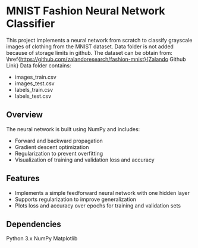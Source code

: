 # MNIST Fashion Neural Network Classifier

This project implements a neural network from scratch to classify grayscale images of clothing from the MNIST dataset. 
Data folder is not added because of storage limits in github. The dataset can be obtain from: \href{https://github.com/zalandoresearch/fashion-mnist}{Zalando Github Link}
Data folder contains:
* images_train.csv
* images_test.csv
* labels_train.csv
* labels_test.csv

## Overview
The neural network is built using NumPy and includes:

* Forward and backward propagation
* Gradient descent optimization
* Regularization to prevent overfitting
* Visualization of training and validation loss and accuracy

## Features
* Implements a simple feedforward neural network with one hidden layer
* Supports regularization to improve generalization
* Plots loss and accuracy over epochs for training and validation sets

## Dependencies
Python 3.x
NumPy
Matplotlib
